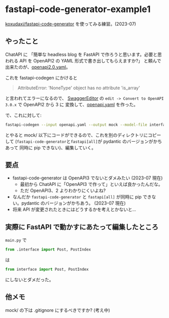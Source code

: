 # fastapi-code-generator-example1

[koxudaxi/fastapi-code-generator](https://github.com/koxudaxi/fastapi-code-generator)
を使ってみる練習。(2023-07)

## やったこと

ChatAPI に
「簡単な headless blog を FastAPI で作ろうと思います。必要と思われる API を OpenAPI2 の YAML 形式で書き出してもらえますか?」
と頼んで出来たのが、[openapi2.0.yaml](openapi2.0.yaml)。

これを fastapi-codegen にかけると

> AttributeError: 'NoneType' object has no attribute 'is_array'

と言われてエラーになるので、
[SwaggerEditor](https://editor-next.swagger.io/) の
`edit -> Convert to OpenAPI 3.0.x`
で
OpenAPI2 から 3 に
変換して、[openapi.yaml](openapi.yaml) を作った。

で、これに対して:

```bash
fastapi-codegen --input openapi.yaml --output mock --model-file interface.py
```

とやると mock/ 以下にコードができるので、これを別のディレクトリにコピーして
(`fastapi-code-generator`と`fastapi[all]`が pydantic のバージョンがかちあって
同時に pip できない)、編集していく。

## 要点

- fastapi-code-generator は OpenAPI3 でないとダメみたい (2023-07 現在)
  - 最初から ChatAPI に「OpenAPI3 で作って」といえば良かったんだな。
  - ただ OpenAPI3、2 よりわかりにくいよね?
- なんだか `fastapi-code-generator` と `fastapi[all]` が同時に pip できない。pydantic のバージョンがかちあう。 (2023-07 現在)
- 将来 API が変更されたときにはどうするかを考えとかないと...

## 実際に FastAPI で動かすにあたって編集したところ

`main.py` で

```python
from .interface import Post, PostIndex
```

は

```python
from interface import Post, PostIndex
```

にしないとダメだった。

## 他メモ

mock/ の下は .gitignore にするべきですか? (考え中)
